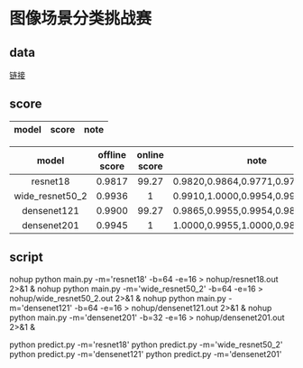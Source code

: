 # 图像场景分类挑战赛
## data
[链接](https://god.yanxishe.com/97)
## score
|model|score|note|
|:---:|:---:|:---:|

|model|offline score|online score|note|
|:---:|:---:|:---:|:---:|
|resnet18|0.9817|99.27|0.9820,0.9864,0.9771,0.9771,0.9862|
|wide_resnet50_2|0.9936|1|0.9910,1.0000,0.9954,0.9908,0.9908|
|densenet121|0.9900|99.27|0.9865,0.9955,0.9954,0.9817,0.9908|
|densenet201|0.9945|1|1.0000,0.9955,1.0000,0.9817,0.9954|

## script
nohup python main.py -m='resnet18' -b=64 -e=16 > nohup/resnet18.out 2>&1 &
nohup python main.py -m='wide_resnet50_2' -b=64 -e=16 > nohup/wide_resnet50_2.out 2>&1 &
nohup python main.py -m='densenet121' -b=64 -e=16 > nohup/densenet121.out 2>&1 &
nohup python main.py -m='densenet201' -b=32 -e=16 > nohup/densenet201.out 2>&1 &

python predict.py -m='resnet18'
python predict.py -m='wide_resnet50_2'
python predict.py -m='densenet121'
python predict.py -m='densenet201'

